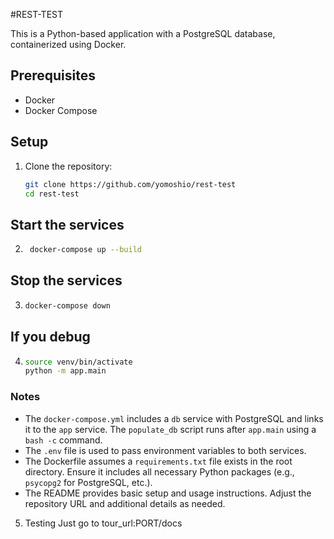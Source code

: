 #REST-TEST

This is a Python-based application with a PostgreSQL database, containerized using Docker.

## Prerequisites
- Docker
- Docker Compose

## Setup
1. Clone the repository:
   ```bash
   git clone https://github.com/yomoshio/rest-test
   cd rest-test

## Start the services
2. ```bash
    docker-compose up --build

## Stop the services
3. ```bash
   docker-compose down

## If you debug
4. ```bash
   source venv/bin/activate
   python -m app.main

### Notes
- The `docker-compose.yml` includes a `db` service with PostgreSQL and links it to the `app` service. The `populate_db` script runs after `app.main` using a `bash -c` command.
- The `.env` file is used to pass environment variables to both services.
- The Dockerfile assumes a `requirements.txt` file exists in the root directory. Ensure it includes all necessary Python packages (e.g., `psycopg2` for PostgreSQL, etc.).
- The README provides basic setup and usage instructions. Adjust the repository URL and additional details as needed.

5. Testing
   Just go to tour_url:PORT/docs 
